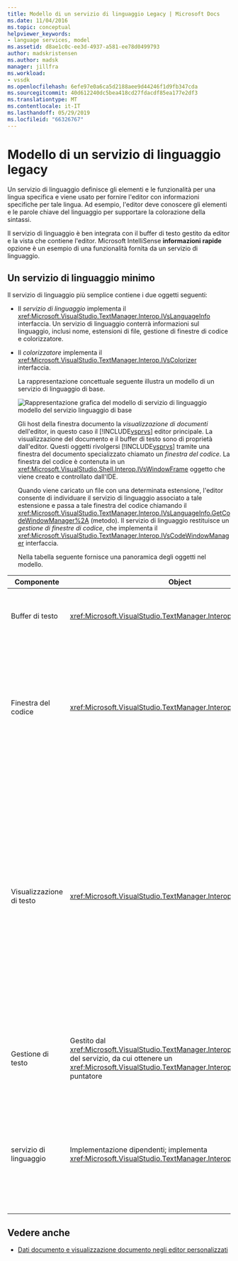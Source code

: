 ```yaml
---
title: Modello di un servizio di linguaggio Legacy | Microsoft Docs
ms.date: 11/04/2016
ms.topic: conceptual
helpviewer_keywords:
- language services, model
ms.assetid: d8ae1c0c-ee3d-4937-a581-ee78d0499793
author: madskristensen
ms.author: madsk
manager: jillfra
ms.workload:
- vssdk
ms.openlocfilehash: 6efe97e0a6ca5d2188aee9d44246f1d9fb347cda
ms.sourcegitcommit: 40d612240dc5bea418cd27fdacdf85ea177e2df3
ms.translationtype: MT
ms.contentlocale: it-IT
ms.lasthandoff: 05/29/2019
ms.locfileid: "66326767"
---
```

# <a name="model-of-a-legacy-language-service"></a>Modello di un servizio di linguaggio legacy
Un servizio di linguaggio definisce gli elementi e le funzionalità per una lingua specifica e viene usato per fornire l'editor con informazioni specifiche per tale lingua. Ad esempio, l'editor deve conoscere gli elementi e le parole chiave del linguaggio per supportare la colorazione della sintassi.

 Il servizio di linguaggio è ben integrata con il buffer di testo gestito da editor e la vista che contiene l'editor. Microsoft IntelliSense **informazioni rapide** opzione è un esempio di una funzionalità fornita da un servizio di linguaggio.

## <a name="a-minimal-language-service"></a>Un servizio di linguaggio minimo
 Il servizio di linguaggio più semplice contiene i due oggetti seguenti:

- Il *servizio di linguaggio* implementa il <xref:Microsoft.VisualStudio.TextManager.Interop.IVsLanguageInfo> interfaccia. Un servizio di linguaggio conterrà informazioni sul linguaggio, inclusi nome, estensioni di file, gestione di finestre di codice e colorizzatore.

- Il *colorizzatore* implementa il <xref:Microsoft.VisualStudio.TextManager.Interop.IVsColorizer> interfaccia.

  La rappresentazione concettuale seguente illustra un modello di un servizio di linguaggio di base.

  ![Rappresentazione grafica del modello di servizio di linguaggio](../../extensibility/media/vslanguageservicemodel.gif "vsLanguageServiceModel") modello del servizio linguaggio di base

  Gli host della finestra documento la *visualizzazione di documenti* dell'editor, in questo caso il [!INCLUDE[vsprvs](../../code-quality/includes/vsprvs_md.md)] editor principale. La visualizzazione del documento e il buffer di testo sono di proprietà dall'editor. Questi oggetti rivolgersi [!INCLUDE[vsprvs](../../code-quality/includes/vsprvs_md.md)] tramite una finestra del documento specializzato chiamato un *finestra del codice*. La finestra del codice è contenuta in un <xref:Microsoft.VisualStudio.Shell.Interop.IVsWindowFrame> oggetto che viene creato e controllato dall'IDE.

  Quando viene caricato un file con una determinata estensione, l'editor consente di individuare il servizio di linguaggio associato a tale estensione e passa a tale finestra del codice chiamando il <xref:Microsoft.VisualStudio.TextManager.Interop.IVsLanguageInfo.GetCodeWindowManager%2A> (metodo). Il servizio di linguaggio restituisce un *gestione di finestre di codice*, che implementa il <xref:Microsoft.VisualStudio.TextManager.Interop.IVsCodeWindowManager> interfaccia.

  Nella tabella seguente fornisce una panoramica degli oggetti nel modello.

| Componente | Object | Funzione |
|------------------| - | - |
| Buffer di testo | <xref:Microsoft.VisualStudio.TextManager.Interop.VsTextBuffer> | Un flusso di testo Unicode di lettura/scrittura. È possibile che il testo da utilizzare altre codifiche. |
| Finestra del codice | <xref:Microsoft.VisualStudio.TextManager.Interop.VsCodeWindow> | Una finestra del documento che contiene uno o più visualizzazioni di testo. Quando si [!INCLUDE[vsprvs](../../code-quality/includes/vsprvs_md.md)] è in modalità interfaccia a documenti multipli (MDI), la finestra del codice è un figlio MDI. |
| Visualizzazione di testo | <xref:Microsoft.VisualStudio.TextManager.Interop.VsTextView> | Una finestra che consente all'utente di esplorare e visualizzare il testo usando la tastiera e mouse. Una visualizzazione di testo viene visualizzato dall'utente come editor. È possibile usare le visualizzazioni di testo nelle finestre dell'editor comune, la finestra di Output e finestra controllo immediato. Inoltre, è possibile configurare uno o più visualizzazioni di testo all'interno di una finestra del codice. |
| Gestione di testo | Gestito dal <xref:Microsoft.VisualStudio.TextManager.Interop.SVsTextManager> del servizio, da cui ottenere un <xref:Microsoft.VisualStudio.TextManager.Interop.IVsTextManager> puntatore | Un componente che gestisce informazioni comuni condivise da tutti i componenti descritti in precedenza. |
| servizio di linguaggio | Implementazione dipendenti; implementa <xref:Microsoft.VisualStudio.TextManager.Interop.IVsLanguageInfo> | Un oggetto che fornisce l'editor con informazioni specifiche del linguaggio, ad esempio l'evidenziazione della sintassi, completamento delle istruzioni e corrispondenza delle parentesi graffe. |

## <a name="see-also"></a>Vedere anche
- [Dati documento e visualizzazione documento negli editor personalizzati](../../extensibility/document-data-and-document-view-in-custom-editors.md)